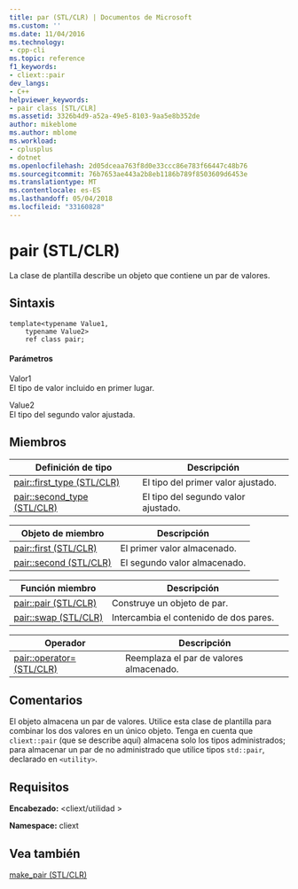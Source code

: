 ```yaml
---
title: par (STL/CLR) | Documentos de Microsoft
ms.custom: ''
ms.date: 11/04/2016
ms.technology:
- cpp-cli
ms.topic: reference
f1_keywords:
- cliext::pair
dev_langs:
- C++
helpviewer_keywords:
- pair class [STL/CLR]
ms.assetid: 3326b4d9-a52a-49e5-8103-9aa5e8b352de
author: mikeblome
ms.author: mblome
ms.workload:
- cplusplus
- dotnet
ms.openlocfilehash: 2d05dceaa763f8d0e33ccc86e783f66447c48b76
ms.sourcegitcommit: 76b7653ae443a2b8eb1186b789f8503609d6453e
ms.translationtype: MT
ms.contentlocale: es-ES
ms.lasthandoff: 05/04/2018
ms.locfileid: "33160828"
---
```

# <a name="pair-stlclr"></a>pair (STL/CLR)
La clase de plantilla describe un objeto que contiene un par de valores.  
  
## <a name="syntax"></a>Sintaxis  
  
```  
template<typename Value1,  
    typename Value2>  
    ref class pair;  
```  
  
#### <a name="parameters"></a>Parámetros  
 Valor1  
 El tipo de valor incluido en primer lugar.  
  
 Value2  
 El tipo del segundo valor ajustada.  
  
## <a name="members"></a>Miembros  
  
|Definición de tipo|Descripción|  
|---------------------|-----------------|  
|[pair::first_type (STL/CLR)](../dotnet/pair-first-type-stl-clr.md)|El tipo del primer valor ajustado.|  
|[pair::second_type (STL/CLR)](../dotnet/pair-second-type-stl-clr.md)|El tipo del segundo valor ajustado.|  
  
|Objeto de miembro|Descripción|  
|-------------------|-----------------|  
|[pair::first (STL/CLR)](../dotnet/pair-first-stl-clr.md)|El primer valor almacenado.|  
|[pair::second (STL/CLR)](../dotnet/pair-second-stl-clr.md)|El segundo valor almacenado.|  
  
|Función miembro|Descripción|  
|---------------------|-----------------|  
|[pair::pair (STL/CLR)](../dotnet/pair-pair-stl-clr.md)|Construye un objeto de par.|  
|[pair::swap (STL/CLR)](../dotnet/pair-swap-stl-clr.md)|Intercambia el contenido de dos pares.|  
  
|Operador|Descripción|  
|--------------|-----------------|  
|[pair::operator= (STL/CLR)](../dotnet/pair-operator-assign-stl-clr.md)|Reemplaza el par de valores almacenado.|  
  
## <a name="remarks"></a>Comentarios  
 El objeto almacena un par de valores. Utilice esta clase de plantilla para combinar los dos valores en un único objeto. Tenga en cuenta que `cliext::pair` (que se describe aquí) almacena solo los tipos administrados; para almacenar un par de no administrado que utilice tipos `std::pair`, declarado en `<utility>`.  
  
## <a name="requirements"></a>Requisitos  
 **Encabezado:** \<cliext/utilidad >  
  
 **Namespace:** cliext  
  
## <a name="see-also"></a>Vea también  
 [make_pair (STL/CLR)](../dotnet/make-pair-stl-clr.md)